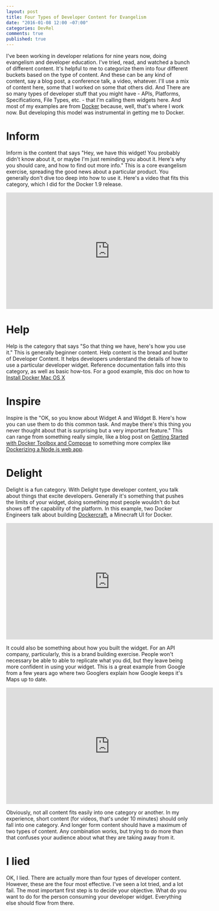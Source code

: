 ```yaml
---
layout: post
title: Four Types of Developer Content for Evangelism
date: "2016-01-08 12:00 −07:00"
categories: DevRel
comments: true
published: true
---
```


I've been working in developer relations for nine years now, doing evangelism and developer education. I've tried, read, and watched a bunch of different content. It's helpful to me to categorize them into four different buckets based on the type of content. And these can be any kind of content, say a blog post, a conference talk, a video, whatever. I'll use a mix of content here, some that I worked on some that others did. And There are so many types of developer stuff that you might have - APIs, Platforms, Specifications, File Types, etc. - that I'm calling them widgets here. And most of my examples are from [Docker](https://docker.com "Docker") because, well, that's where I work now. But developing this model was instrumental in getting me to Docker.

**Inform**
======
Inform is the content that says "Hey, we have this widget! You probably didn't know about it, or maybe I'm just reminding you about it. Here's why you should care, and how to find out more info." This is a core evangelism exercise, spreading the good news about a particular product. You generally don't dive too deep into how to use it. Here's a video that fits this category, which I did for the Docker 1.9 release.

<iframe width="560" height="315" src="https://www.youtube.com/embed/wtHkh4gIU70" frameborder="0" allowfullscreen></iframe>

**Help**
======

Help is the category that says "So that thing we have, here's how you use it." This is generally beginner content. Help content is the bread and butter of Developer Content. It helps developers understand the details of how to use a particular developer widget. Reference documentation falls into this category, as well as basic how-tos. For a good example, this doc on how to [Install Docker Mac OS X](https://docs.docker.com/mac/step_one/ "Install Docker Mac OS X")

**Inspire**
======

Inspire is the "OK, so you know about Widget A and Widget B. Here's how you can use them to do this common task. And maybe there's this thing you never thought about that is surprising but a very important feature." This can range from something really simple, like a blog post on [Getting Started with Docker Toolbox and Compose](http://blog.docker.com/2015/11/docker-toolbox-compose/ "Getting Started with Docker Toolbox and Compose") to something more complex like [Dockerizing a Node.js web app](https://docs.docker.com/engine/examples/nodejs_web_app/ "Dockerizing a Node.js web app").

**Delight**
======

Delight is a fun category. With Delight type developer content, you talk about things that excite developers. Generally it's something that pushes the limits of your widget, doing something most people wouldn't do but shows off the capability of the platform. In this example, two Docker Engineers talk about building [Dockercraft](https://github.com/docker/dockercraft "Dockercraft"), a Minecraft UI for Docker.

<iframe width="560" height="315" markdown="0"  src="https://youtube.com/embed/ZBcMy-_xuYk?&start=1750" frameborder="0" allowfullscreen></iframe>

It could also be something about how you built the widget. For an API company, particularly, this is a brand building exercise. People won't necessary be able to able to replicate what you did, but they leave being more confident in using your widget. This is a great example from Google from a few years ago where two Googlers explain how Google keeps it's Maps up to date.

<iframe width="560" height="315" src="https://www.youtube.com/embed/FsbLEtS0uls" frameborder="0" allowfullscreen></iframe>

Obviously, not all content fits easily into one category or another. In my experience, short content (for videos, that's under 10 minutes) should only fall into one category. And longer form content should have a maximum of two types of content. Any combination works, but trying to do more than that confuses your audience about what they are taking away from it.

**I lied**
=====

OK, I lied. There are actually more than four types of developer content. However, these are the four most effective. I've seen a lot tried, and a lot fail. The most important first step is to decide your objective. What do you want to do for the person consuming your developer widget. Everything else should flow from there.
